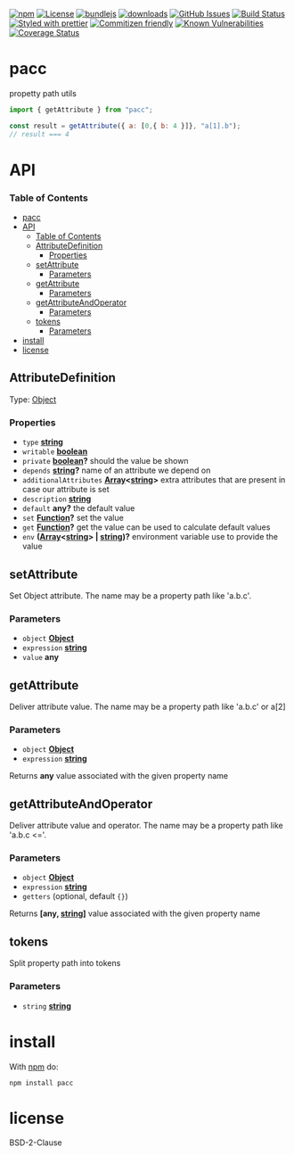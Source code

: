 [![npm](https://img.shields.io/npm/v/pacc.svg)](https://www.npmjs.com/package/pacc)
[![License](https://img.shields.io/badge/License-BSD%203--Clause-blue.svg)](https://opensource.org/licenses/BSD-3-Clause)
[![bundlejs](https://deno.bundlejs.com/?q=pacc\&badge=detailed)](https://bundlejs.com/?q=pacc)
[![downloads](http://img.shields.io/npm/dm/pacc.svg?style=flat-square)](https://npmjs.org/package/pacc)
[![GitHub Issues](https://img.shields.io/github/issues/arlac77/pacc.svg?style=flat-square)](https://github.com/arlac77/pacc/issues)
[![Build Status](https://img.shields.io/endpoint.svg?url=https%3A%2F%2Factions-badge.atrox.dev%2Farlac77%2Fpacc%2Fbadge\&style=flat)](https://actions-badge.atrox.dev/arlac77/pacc/goto)
[![Styled with prettier](https://img.shields.io/badge/styled_with-prettier-ff69b4.svg)](https://github.com/prettier/prettier)
[![Commitizen friendly](https://img.shields.io/badge/commitizen-friendly-brightgreen.svg)](http://commitizen.github.io/cz-cli/)
[![Known Vulnerabilities](https://snyk.io/test/github/arlac77/pacc/badge.svg)](https://snyk.io/test/github/arlac77/pacc)
[![Coverage Status](https://coveralls.io/repos/arlac77/pacc/badge.svg)](https://coveralls.io/github/arlac77/pacc)

# pacc

propetty path utils


```js
import { getAttribute } from "pacc";

const result = getAttribute({ a: [0,{ b: 4 }]}, "a[1].b");
// result === 4
```

# API

<!-- Generated by documentation.js. Update this documentation by updating the source code. -->

### Table of Contents

- [pacc](#pacc)
- [API](#api)
    - [Table of Contents](#table-of-contents)
  - [AttributeDefinition](#attributedefinition)
    - [Properties](#properties)
  - [setAttribute](#setattribute)
    - [Parameters](#parameters)
  - [getAttribute](#getattribute)
    - [Parameters](#parameters-1)
  - [getAttributeAndOperator](#getattributeandoperator)
    - [Parameters](#parameters-2)
  - [tokens](#tokens)
    - [Parameters](#parameters-3)
- [install](#install)
- [license](#license)

## AttributeDefinition

Type: [Object](https://developer.mozilla.org/docs/Web/JavaScript/Reference/Global_Objects/Object)

### Properties

*   `type` **[string](https://developer.mozilla.org/docs/Web/JavaScript/Reference/Global_Objects/String)**&#x20;
*   `writable` **[boolean](https://developer.mozilla.org/docs/Web/JavaScript/Reference/Global_Objects/Boolean)**&#x20;
*   `private` **[boolean](https://developer.mozilla.org/docs/Web/JavaScript/Reference/Global_Objects/Boolean)?** should the value be shown
*   `depends` **[string](https://developer.mozilla.org/docs/Web/JavaScript/Reference/Global_Objects/String)?** name of an attribute we depend on
*   `additionalAttributes` **[Array](https://developer.mozilla.org/docs/Web/JavaScript/Reference/Global_Objects/Array)<[string](https://developer.mozilla.org/docs/Web/JavaScript/Reference/Global_Objects/String)>** extra attributes that are present in case our attribute is set
*   `description` **[string](https://developer.mozilla.org/docs/Web/JavaScript/Reference/Global_Objects/String)**&#x20;
*   `default` **any?** the default value
*   `set` **[Function](https://developer.mozilla.org/docs/Web/JavaScript/Reference/Statements/function)?** set the value
*   `get` **[Function](https://developer.mozilla.org/docs/Web/JavaScript/Reference/Statements/function)?** get the value can be used to calculate default values
*   `env` **([Array](https://developer.mozilla.org/docs/Web/JavaScript/Reference/Global_Objects/Array)<[string](https://developer.mozilla.org/docs/Web/JavaScript/Reference/Global_Objects/String)> | [string](https://developer.mozilla.org/docs/Web/JavaScript/Reference/Global_Objects/String))?** environment variable use to provide the value

## setAttribute

Set Object attribute.
The name may be a property path like 'a.b.c'.

### Parameters

*   `object` **[Object](https://developer.mozilla.org/docs/Web/JavaScript/Reference/Global_Objects/Object)**&#x20;
*   `expression` **[string](https://developer.mozilla.org/docs/Web/JavaScript/Reference/Global_Objects/String)**&#x20;
*   `value` **any**&#x20;

## getAttribute

Deliver attribute value.
The name may be a property path like 'a.b.c' or a\[2]

### Parameters

*   `object` **[Object](https://developer.mozilla.org/docs/Web/JavaScript/Reference/Global_Objects/Object)**&#x20;
*   `expression` **[string](https://developer.mozilla.org/docs/Web/JavaScript/Reference/Global_Objects/String)**&#x20;

Returns **any** value associated with the given property name

## getAttributeAndOperator

Deliver attribute value and operator.
The name may be a property path like 'a.b.c <='.

### Parameters

*   `object` **[Object](https://developer.mozilla.org/docs/Web/JavaScript/Reference/Global_Objects/Object)**&#x20;
*   `expression` **[string](https://developer.mozilla.org/docs/Web/JavaScript/Reference/Global_Objects/String)**&#x20;
*   `getters`   (optional, default `{}`)

Returns **\[any, [string](https://developer.mozilla.org/docs/Web/JavaScript/Reference/Global_Objects/String)]** value associated with the given property name

## tokens

Split property path into tokens

### Parameters

*   `string` **[string](https://developer.mozilla.org/docs/Web/JavaScript/Reference/Global_Objects/String)**&#x20;

# install

With [npm](http://npmjs.org) do:

```shell
npm install pacc
```

# license

BSD-2-Clause
